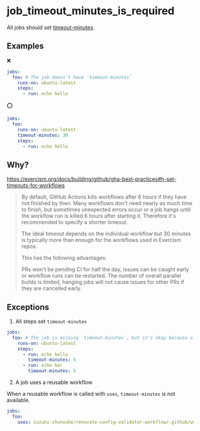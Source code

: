 # job_timeout_minutes_is_required

All jobs should set [timeout-minutes](https://docs.github.com/en/actions/using-workflows/workflow-syntax-for-github-actions#jobsjob_idtimeout-minutes).

## Examples

:x:

```yaml
jobs:
  foo: # The job doesn't have `timeout-minutes`
    runs-on: ubuntu-latest
    steps:
      - run: echo hello
```

:o:

```yaml
jobs:
  foo:
    runs-on: ubuntu-latest
    timeout-minutes: 30
    steps:
      - run: echo hello
```

## Why?

https://exercism.org/docs/building/github/gha-best-practices#h-set-timeouts-for-workflows

> By default, GitHub Actions kills workflows after 6 hours if they have not finished by then. Many workflows don't need nearly as much time to finish, but sometimes unexpected errors occur or a job hangs until the workflow run is killed 6 hours after starting it. Therefore it's recommended to specify a shorter timeout.
> 
> The ideal timeout depends on the individual workflow but 30 minutes is typically more than enough for the workflows used in Exercism repos.
> 
> This has the following advantages:
> 
> PRs won't be pending CI for half the day, issues can be caught early or workflow runs can be restarted.
> The number of overall parallel builds is limited, hanging jobs will not cause issues for other PRs if they are cancelled early.

## Exceptions

1. All steps set `timeout-minutes`

```yaml
jobs:
  foo: # The job is missing `timeout-minutes`, but it's okay because all steps set timeout-minutes
    runs-on: ubuntu-latest
    steps:
      - run: echo hello
        timeout-minutes: 5
      - run: echo bar
        timeout-minutes: 5
```

2. A job uses a reusable workflow

When a reusable workflow is called with `uses`, `timeout-minutes` is not available.

```yaml
jobs:
  foo:
    uses: suzuki-shunsuke/renovate-config-validator-workflow/.github/workflows/validate.yaml@v0.2.3
```
